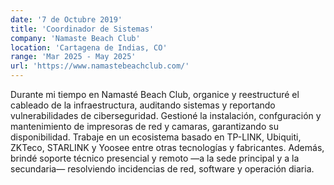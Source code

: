```yaml
---
date: '7 de Octubre 2019'
title: 'Coordinador de Sistemas'
company: 'Namaste Beach Club'
location: 'Cartagena de Indias, CO'
range: 'Mar 2025 - May 2025'
url: 'https://www.namastebeachclub.com/'
---
```


Durante mi tiempo en Namasté Beach Club, organice y reestructuré el cableado de la infraestructura, auditando sistemas y reportando vulnerabilidades de ciberseguridad. Gestioné la instalación, confguración y mantenimiento de impresoras de red y camaras, garantizando su disponibilidad. Trabaje en un ecosistema basado en TP-LINK, Ubiquiti, ZKTeco, STARLINK y Yoosee entre otras tecnologías y fabricantes. Además, brindé soporte técnico presencial y remoto —a la sede principal y a la secundaria— resolviendo incidencias de red, software y operación diaria.
